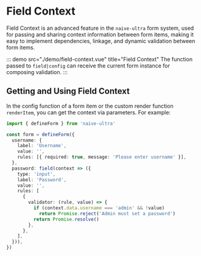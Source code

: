 # Field Context

Field Context is an advanced feature in the `naive-ultra` form system, used for passing and sharing context information between form items, making it easy to implement dependencies, linkage, and dynamic validation between form items.

::: demo src="./demo/field-context.vue" title="Field Context"
The function passed to `field|config` can receive the current form instance for composing validation.
:::

## Getting and Using Field Context

In the config function of a form item or the custom render function `renderItem`, you can get the context via parameters. For example:

```ts
import { defineForm } from 'naive-ultra'

const form = defineForm({
  username: {
    label: 'Username',
    value: '',
    rules: [{ required: true, message: 'Please enter username' }],
  },
  password: field(context => ({
    type: 'input',
    label: 'Password',
    value: '',
    rules: [
      {
        validator: (rule, value) => {
          if (context.data.username === 'admin' && !value)
            return Promise.reject('Admin must set a password')
          return Promise.resolve()
        },
      },
    ],
  })),
})
```
